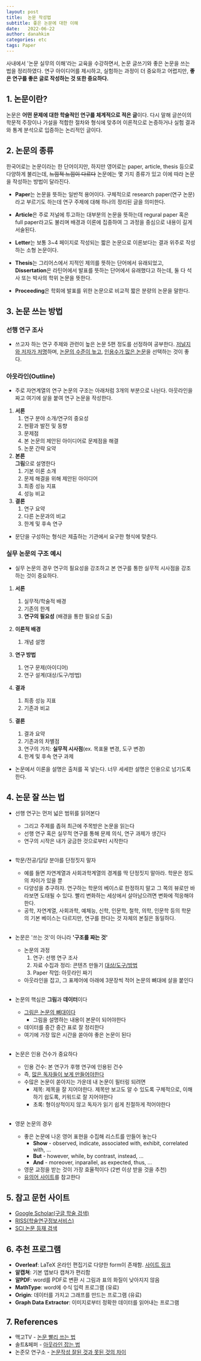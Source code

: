 ```yaml
---
layout: post
title:  논문 작성법
subtitle: 좋은 논문에 대한 이해
date:   2022-06-22
author: danahkim
categories: etc
tags: Paper
---
```




사내에서 '논문 실무의 이해'라는 교육을 수강하면서, 논문 글쓰기와 좋은 논문을 쓰는 법을 정리하였다. 연구 아이디어를 제시하고, 실험하는 과정이 더 중요하고 어렵지만, **좋은 연구를 좋은 글로 작성하는 것 또한 중요하다.**



## 1. 논문이란?

논문은 **어떤 문제에 대한 학술적인 연구를 체계적으로 적은 글**이다. 다시 말해 글쓴이의 학문적 주장이나 가설을 적합한 절차와 형식에 맞추어 이론적으로 논증하거나 실험 결과와 통계 분석으로 입증하는 논리적인 글이다. 



## 2. 논문의 종류

한국어로는 논문이라는 한 단어이지만, 하지만 영어로는 paper, article, thesis 등으로 다양하게 불리는데, ~~느낌적 느낌이 다르다~~ 논문에는 몇 가지 종류가 있고 이에 따라 논문을 작성하는 방법이 달라진다.

* **Paper**는 논문을 뜻하는 일반적 용어이다. 구체적으로 research paper(연구 논문)라고 부르기도 하는데 연구 주제에 대해 하나의 정리된 글을 의미한다.

* **Article**은 주로 저널에 투고하는 대부분의 논문을 뜻하는데 regural paper 혹은 full paper라고도 불리며 배경과 이론에 집중하여 그 과정을 중심으로 내용이 길게 서술된다.

* **Letter**는 보통 3~4 페이지로 작성되는 짧은 논문으로 이론보다는 결과 위주로 작성하는 소형 논문이다.

* **Thesis**는 그리어스에서 지적인 제의를 뜻하는 단어에서 유래되었고, **Dissertation**은 라틴어에서 발표를 뜻하는 단어에서 유래했다고 하는데, 둘 다 석사 또는 박사의 학위 논문을 뜻한다.

* **Proceeding**은 학회에 발표를 위한 논문으로 비교적 짧은 분량의 논문을 말한다.



## 3. 논문 쓰는 방법

### 선행 연구 조사

* 쓰고자 하는 연구 주제와 관련이 높은 논문 5편 정도를 선정하여 공부한다. <u>저널지와 저자가 저명</u>하며, <u>논문의 수준이 높고</u>, <u>인용수가 많은 논문</u>을 선택하는 것이 좋다.

### 아웃라인(Outline)

* 주로 자연계열의 연구 논문의 구조는 아래처럼 3개의 부분으로 나뉜다. 아웃라인을 짜고 여기에 살을 붙여 연구 논문을 작성한다.

1. **서론**
   1. 연구 분야 소개/연구의 중요성
   1. 현황과 발전 및 동향
   1. 문제점
   1. 본 논문의 제안된 아이디어로 문제점을 해결
   1. 논문 간략 요약
1. **본론**  
   **그림**으로 설명한다
   1. 기본 이론 소개
   1. 문제 해결을 위해 제안된 아이디어
   1. 최종 성능 지표
   1. 성능 비교
1. **결론**
   1. 연구 요약
   1. 다른 논문과의 비교
   1. 한계 및 후속 연구

* 문단을 구성하는 형식은 제출하는 기관에서 요구한 형식에 맞춘다.

### 실무 논문의 구조 예시

* 실무 논문의 경우 연구의 필요성을 강조하고 본 연구를 통한 실무적 시사점을 강조하는 것이 중요하다.

1. **서론**
   1. 실무적/학술적 배경
   1. 기존의 한계
   1. **연구의 필요성** (배경을 통한 필요성 도출)
   
1. **이론적 배경**
   1. 개념 설명
   
1. **연구 방법**
   1. 연구 문제(아이디어)
   1. 연구 설계(대상/도구/방법)
   
1. **결과**
   1. 최종 성능 지표
   1. 기존과 비교
   
1. **결론**
   1. 결과 요약
   1. 기존과의 차별점
   1. 연구의 가치: **실무적 시사점**(ex. 목표물 변경, 도구 변경)
   1. 한계 및 후속 연구 과제
   
      

* 논문에서 이론을 설명은 출처를 꼭 넣는다. 너무 세세한 설명은 인용으로 넘기도록 한다.

  

## 4. 논문 잘 쓰는 법

* 선행 연구는 먼저 넓은 범위를 읽어본다
  * 그리고 주제를 좁혀 최근에 주목받은 논문을 읽는다
  * 선행 연구 혹은 실무적 연구를 통해 문제 의식, 연구 과제가 생긴다
  * 연구의 시작은 내가 궁금한 것으로부터 시작한다  
  <br/>
  
* 학문/전공/담당 분야를 단정짓지 말자
  * 예를 들면 자연계열과 사회과학계열의 경계를 딱 단정짓지 말아라. 학문은 정도의 차이가 있을 뿐
  * 다양성을 추구하자. 연구하는 학문의 베이스로 한정하지 말고 그 쪽의 뷰로만 바라보면 도태될 수 있다. 빨리 변화하는 세상에서 살아남으려면 변화에 적응해야한다.
  * 공학, 자연계열, 사회과학, 예체능, 신학, 인문학, 철학, 의학, 인문학 등의 학문의 기본 베이스는 다르지만, 연구를 한다는 것 자체의 본질은 동일하다.  
  <br/>
  
* 논문은 '쓰는 것'이 아니라 **'구조를 짜는 것'**
  * 논문의 과정
    1. 연구: 선행 연구 조사
    2. 자료 수집과 정리: 콘텐츠 만들기 <u>대상/도구/방법</u>
    3. Paper 작업: 아웃라인 짜기
  * 아웃라인을 잡고, 그 표제어에 아래에 3문장씩 적어 논문의 뼈대에 살을 붙인다  
  <br/>

* 논문의 핵심은 **그림**과 **데이터**이다
  * <u>그림은 논문의 뼈대이다</u>
    * 그림을 설명하는 내용이 본문이 되어야한다
  * 데이터를 중간 중간 표로 잘 정리한다
  * 여기에 가장 많은 시간을 쏟아야 좋은 논문이 된다  
  <br/>

* 논문은 인용 건수가 중요하다
  * 인용 건수: 본 연구가 후행 연구에 인용된 건수
  * 즉, <u>많은 독자들이 보게 만들어야한다</u>
  * 수많은 논문이 쏟아지는 가운데 내 논문이 필터링 되려면
    * 제목: 제목을 잘 지어야한다. 제목만 보고도 알 수 있도록 구체적으로, 이해하기 쉽도록, 키워드로 잘 지어야한다
    * 초록: 형이상적이지 않고 독자가 읽기 쉽게 친절하게 적어야한다  
    <br/>
  
* 영문 논문의 경우
  * 좋은 논문에 나온 영어 표현을 수집해 리스트를 만들어 놓는다
    * **Show** - observed, indicate, associated with, exhibit, correlated with, ...
    * **But** - however, while, by contrast, instead, ...
    * **And** - moreover, inparallel, as expected, thus, ...
  * 영문 교정을 받는 것이 가장 효율적이다 (2번 이상 받을 것을 추천)
  * [유의어 사이트](https://www.thesaurus.com/)를 참고한다  



## 5. 참고 문헌 사이트

* [Google Scholar(구글 학술 검색)](https://scholar.google.co.kr/schhp?hl=ko)
* [RISS(학술연구정보서비스)](http://www.riss.kr/)
* [SCI 논문 등재 검색](https://medlib.yu.ac.kr/SCI.htm)


## 6. 추천 프로그램

* **Overleaf**: LaTeX 온라인 편집기로 다양한 form이 존재함. [사이트 링크](https://www.overleaf.com/)
* **알캡쳐**: 기본 앱보다 캡쳐가 편리함
* **알PDF**: word를 PDF로 변환 시 그림과 표의 화질이 낮아지지 않음
* **MathType**: word에 수식 입력 프로그램 (유료)
* **Origin**: 데이터를 가지고 그래프를 만드는 프로그램 (유료)
* **Graph Data Extractor**: 이미지로부터 정확한 데이터를 읽어내는 프로그램



## 7. References

* 맥고TV - [논문 빨리 쓰는 법](https://youtu.be/XPBB0HSq53A)
* 솔트&페퍼 - [아웃라인 잡는 법](https://youtu.be/YfGNih_KGA4)
* 논준모 연구소 - [논문작성 잘된 것과 못된 것의 차이](https://youtu.be/8l-_FvDJOZA)